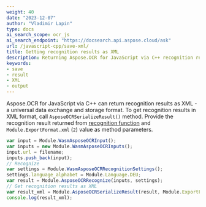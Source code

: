 ```yaml
---
weight: 40
date: "2023-12-07"
author: "Vladimir Lapin"
type: docs
ai_search_scope: ocr_js
ai_search_endpoint: "https://docsearch.api.aspose.cloud/ask"
url: /javascript-cpp/save-xml/
title: Getting recognition results as XML
description: Returning Aspose.OCR for JavaScript via C++ recognition results in XML format.
keywords:
- save
- result
- XML
- output
---
```


Aspose.OCR for JavaScript via C++ can return recognition results as XML - a universal data exchange and storage format. To get recognition results in XML format, call `AsposeOCRSerializeResult()` method. Provide the recognition result returned from [recognition function](/ocr/javascript-cpp/recognition/) and `Module.ExportFormat.xml` (`2`) value as method parameters.

```javascript
var input = Module.WasmAsposeOCRInput();
var inputs = new Module.WasmAsposeOCRInputs();
input.url = filename;
inputs.push_back(input);
// Recognize
var settings = Module.WasmAsposeOCRRecognitionSettings();
settings.language_alphabet = Module.Language.DEU;
var result = Module.AsposeOCRRecognize(inputs, settings);
// Get recognition results as XML
var result_xml = Module.AsposeOCRSerializeResult(result, Module.ExportFormat.xml);
console.log(result_xml);
```
